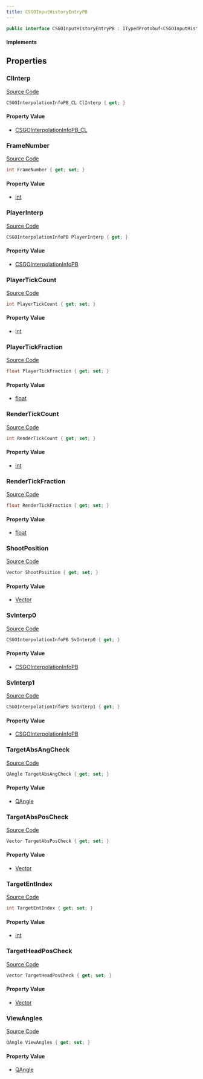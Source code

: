 ```yaml
---
title: CSGOInputHistoryEntryPB
---
```


```csharp
public interface CSGOInputHistoryEntryPB : ITypedProtobuf<CSGOInputHistoryEntryPB>, INativeHandle
```

#### Implements

## Properties

### ClInterp

[Source Code](https://github.com/swiftly-solution/swiftlys2/blob/main/managed/src/SwiftlyS2.Generated/Protobufs/Interfaces/CSGOInputHistoryEntryPB.cs#L28)

```csharp
CSGOInterpolationInfoPB_CL ClInterp { get; }
```

#### Property Value

- [CSGOInterpolationInfoPB_CL](/docs/api/shared/protobufdefinitions/csgointerpolationinfopb_cl)

### FrameNumber

[Source Code](https://github.com/swiftly-solution/swiftlys2/blob/main/managed/src/SwiftlyS2.Generated/Protobufs/Interfaces/CSGOInputHistoryEntryPB.cs#L40)

```csharp
int FrameNumber { get; set; }
```

#### Property Value

- [int](https://learn.microsoft.com/dotnet/api/system.int32)

### PlayerInterp

[Source Code](https://github.com/swiftly-solution/swiftlys2/blob/main/managed/src/SwiftlyS2.Generated/Protobufs/Interfaces/CSGOInputHistoryEntryPB.cs#L37)

```csharp
CSGOInterpolationInfoPB PlayerInterp { get; }
```

#### Property Value

- [CSGOInterpolationInfoPB](/docs/api/shared/protobufdefinitions/csgointerpolationinfopb)

### PlayerTickCount

[Source Code](https://github.com/swiftly-solution/swiftlys2/blob/main/managed/src/SwiftlyS2.Generated/Protobufs/Interfaces/CSGOInputHistoryEntryPB.cs#L22)

```csharp
int PlayerTickCount { get; set; }
```

#### Property Value

- [int](https://learn.microsoft.com/dotnet/api/system.int32)

### PlayerTickFraction

[Source Code](https://github.com/swiftly-solution/swiftlys2/blob/main/managed/src/SwiftlyS2.Generated/Protobufs/Interfaces/CSGOInputHistoryEntryPB.cs#L25)

```csharp
float PlayerTickFraction { get; set; }
```

#### Property Value

- [float](https://learn.microsoft.com/dotnet/api/system.single)

### RenderTickCount

[Source Code](https://github.com/swiftly-solution/swiftlys2/blob/main/managed/src/SwiftlyS2.Generated/Protobufs/Interfaces/CSGOInputHistoryEntryPB.cs#L16)

```csharp
int RenderTickCount { get; set; }
```

#### Property Value

- [int](https://learn.microsoft.com/dotnet/api/system.int32)

### RenderTickFraction

[Source Code](https://github.com/swiftly-solution/swiftlys2/blob/main/managed/src/SwiftlyS2.Generated/Protobufs/Interfaces/CSGOInputHistoryEntryPB.cs#L19)

```csharp
float RenderTickFraction { get; set; }
```

#### Property Value

- [float](https://learn.microsoft.com/dotnet/api/system.single)

### ShootPosition

[Source Code](https://github.com/swiftly-solution/swiftlys2/blob/main/managed/src/SwiftlyS2.Generated/Protobufs/Interfaces/CSGOInputHistoryEntryPB.cs#L46)

```csharp
Vector ShootPosition { get; set; }
```

#### Property Value

- [Vector](/docs/api/shared/natives/vector)

### SvInterp0

[Source Code](https://github.com/swiftly-solution/swiftlys2/blob/main/managed/src/SwiftlyS2.Generated/Protobufs/Interfaces/CSGOInputHistoryEntryPB.cs#L31)

```csharp
CSGOInterpolationInfoPB SvInterp0 { get; }
```

#### Property Value

- [CSGOInterpolationInfoPB](/docs/api/shared/protobufdefinitions/csgointerpolationinfopb)

### SvInterp1

[Source Code](https://github.com/swiftly-solution/swiftlys2/blob/main/managed/src/SwiftlyS2.Generated/Protobufs/Interfaces/CSGOInputHistoryEntryPB.cs#L34)

```csharp
CSGOInterpolationInfoPB SvInterp1 { get; }
```

#### Property Value

- [CSGOInterpolationInfoPB](/docs/api/shared/protobufdefinitions/csgointerpolationinfopb)

### TargetAbsAngCheck

[Source Code](https://github.com/swiftly-solution/swiftlys2/blob/main/managed/src/SwiftlyS2.Generated/Protobufs/Interfaces/CSGOInputHistoryEntryPB.cs#L55)

```csharp
QAngle TargetAbsAngCheck { get; set; }
```

#### Property Value

- [QAngle](/docs/api/shared/natives/qangle)

### TargetAbsPosCheck

[Source Code](https://github.com/swiftly-solution/swiftlys2/blob/main/managed/src/SwiftlyS2.Generated/Protobufs/Interfaces/CSGOInputHistoryEntryPB.cs#L52)

```csharp
Vector TargetAbsPosCheck { get; set; }
```

#### Property Value

- [Vector](/docs/api/shared/natives/vector)

### TargetEntIndex

[Source Code](https://github.com/swiftly-solution/swiftlys2/blob/main/managed/src/SwiftlyS2.Generated/Protobufs/Interfaces/CSGOInputHistoryEntryPB.cs#L43)

```csharp
int TargetEntIndex { get; set; }
```

#### Property Value

- [int](https://learn.microsoft.com/dotnet/api/system.int32)

### TargetHeadPosCheck

[Source Code](https://github.com/swiftly-solution/swiftlys2/blob/main/managed/src/SwiftlyS2.Generated/Protobufs/Interfaces/CSGOInputHistoryEntryPB.cs#L49)

```csharp
Vector TargetHeadPosCheck { get; set; }
```

#### Property Value

- [Vector](/docs/api/shared/natives/vector)

### ViewAngles

[Source Code](https://github.com/swiftly-solution/swiftlys2/blob/main/managed/src/SwiftlyS2.Generated/Protobufs/Interfaces/CSGOInputHistoryEntryPB.cs#L13)

```csharp
QAngle ViewAngles { get; set; }
```

#### Property Value

- [QAngle](/docs/api/shared/natives/qangle)

